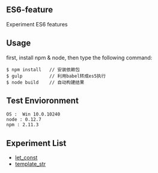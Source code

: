 ## ES6-feature
Experiment ES6 features

## Usage
first, install npm & node, then type the following command:
```
$ npm install   // 安装依赖包
$ gulp          // 利用babel转成es5执行
$ node build    // 自动构建结果
```

## Test Envioronment
```
OS :  Win 10.0.10240
node : 0.12.7
npm : 2.11.3
```

## Experiment List
- [let_const](./compiled/let_const.md)
- [template_str](./compiled/template_str.md)

